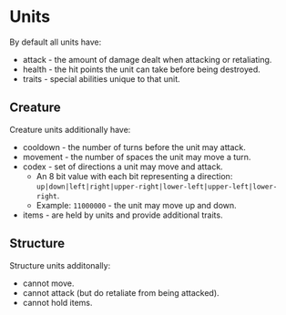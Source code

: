 # Units

By default all units have:
- attack - the amount of damage dealt when attacking or retaliating.
- health - the hit points the unit can take before being destroyed.
- traits - special abilities unique to that unit.

## Creature

Creature units additionally have:
- cooldown - the number of turns before the unit may attack.
- movement - the number of spaces the unit may move a turn.
- codex - set of directions a unit may move and attack. 
  - An 8 bit value with each bit representing a direction: `up|down|left|right|upper-right|lower-left|upper-left|lower-right`.
  - Example: `11000000` - the unit may move up and down. 
- items - are held by units and provide additional traits.

## Structure

Structure units additonally:
- cannot move.
- cannot attack (but do retaliate from being attacked).
- cannot hold items.
